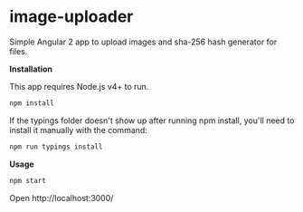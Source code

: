 # image-uploader
Simple Angular 2 app to upload images and sha-256 hash generator for files.

<b>Installation</b>

This app requires Node.js v4+ to run.

```javascript
npm install
```
If the typings folder doesn't show up after running npm install, you'll need to install it manually with the command:

```javascript
npm run typings install
```
<b>Usage</b>

```javascript
npm start
```
Open http://localhost:3000/
